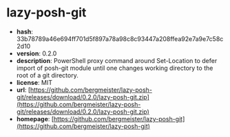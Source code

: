 # lazy-posh-git

- **hash**: 33b78789a46e694ff701d5f897a78a98c8c93447a208ffea92e7a9e7c58c2d10
- **version**: 0.2.0
- **description**: PowerShell proxy command around Set-Location to defer import of posh-git module until one changes working directory to the root of a git directory.
- **license**: MIT
- **url**: [https://github.com/bergmeister/lazy-posh-git/releases/download/0.2.0/lazy-posh-git.zip](https://github.com/bergmeister/lazy-posh-git/releases/download/0.2.0/lazy-posh-git.zip)
- **homepage**: [https://github.com/bergmeister/lazy-posh-git](https://github.com/bergmeister/lazy-posh-git)

